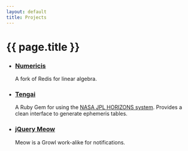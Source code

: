 ```yaml
---
layout: default
title: Projects
---
```

{{ page.title }}
====

* ### [Numericis](https://github.com/zacstewart/redis)
  A fork of Redis for linear algebra.

* ### [Tengai](https://github.com/zacstewart/tengai)
  A Ruby Gem for using the [NASA JPL HORIZONS system](http://ssd.jpl.nasa.gov/?horizons).
  Provides a clean interface to generate ephemeris tables.

* ### [jQuery Meow](/projects/meow.html)
  Meow is a Growl work-alike for notifications.
